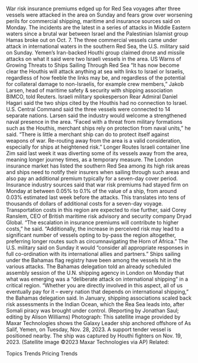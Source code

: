 War risk insurance premiums edged up for Red Sea voyages after three vessels were attacked in the area on Sunday and fears grow over worsening perils for commercial shipping, maritime and insurance sources said on Monday.
The incidents are the latest in a series of attacks in Middle Eastern waters since a brutal war between Israel and the Palestinian Islamist group Hamas broke out on Oct. 7.
The three commercial vessels came under attack in international waters in the southern Red Sea, the U.S. military said on Sunday.
Yemen’s Iran-backed Houthi group claimed drone and missile attacks on what it said were two Israeli vessels in the area.
US Warns of Growing Threats to Ships Sailing Through Red Sea
“It has now become clear the Houthis will attack anything at sea with links to Israel or Israelis, regardless of how feeble the links may be, and regardless of the potential for collateral damage to non-Israelis, for example crew members,” Jakob Larsen, head of maritime safety & security with shipping association BIMCO, told Reuters.
Israeli military spokesperson Rear Admiral Daniel Hagari said the two ships cited by the Houthis had no connection to Israel. U.S. Central Command said the three vessels were connected to 14 separate nations.
Larsen said the industry would welcome a strengthened naval presence in the area.
“Faced with a threat from military formations such as the Houthis, merchant ships rely on protection from naval units,” he said.
“There is little a merchant ship can do to protect itself against weapons of war. Re-routing away from the area is a valid consideration, especially for ships at heightened risk.”
Longer Routes
Israeli container line Zim said last week it was diverting some of its vessels away from the area, meaning longer journey times, as a temporary measure.
The London insurance market has listed the southern Red Sea among its high risk areas and ships need to notify their insurers when sailing through such areas and also pay an additional premium typically for a seven-day cover period.
Insurance industry sources said that war risk premiums had stayed firm on Monday at between 0.05% to 0.1% of the value of a ship, from around 0.03% estimated last week before the attacks. This translates into tens of thousands of dollars of additional costs for a seven-day voyage.
Transportation costs in this region are expected to rise further, said Corey Ranslem, CEO of British maritime risk advisory and security company Dryad Global.
“The escalation in insurance premiums will contribute to higher costs,” he said.
“Additionally, the increase in perceived risk may lead to a significant number of vessels opting to by-pass the region altogether, preferring longer routes such as circumnavigating the Horn of Africa.”
The U.S. military said on Sunday it would “consider all appropriate responses in full co-ordination with its international allies and partners.”
Ships sailing under the Bahamas flag registry have been among the vessels hit in the various attacks.
The Bahamas delegation told an already scheduled assembly session of the U.N. shipping agency in London on Monday that what was emerging was a “deliberate attack on international shipping” in a critical region.
“Whether you are directly involved in this aspect, all of us eventually pay for it – every nation that depends on international shipping,” the Bahamas delegation said.
In January, shipping associations scaled back risk assessments in the Indian Ocean, which the Rea Sea leads into, after Somali piracy was brought under control.
(Reporting by Jonathan Saul; editing by Alison Williams)
Photograph: This satellite image provided by Maxar Technologies shows the Galaxy Leader ship anchored offshore of As Salif, Yemen, on Tuesday, Nov. 28, 2023. A support tender vessel is positioned nearby. The ship was captured by Houthi fighters on Nov. 19, 2023. (Satellite image ©2023 Maxar Technologies via AP)
Related:

Topics
Trends
Pricing Trends

